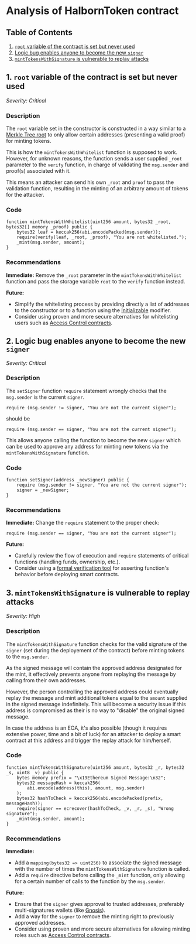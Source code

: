 # Analysis of HalbornToken contract

## Table of Contents
1. [`root` variable of the contract is set but never used](#1-root-variable-of-the-contract-is-set-but-never-used)
2. [Logic bug enables anyone to become the new `signer`](#2-Logic-bug-enables-anyone-to-become-the-new-signer)
3. [`mintTokensWithSignature` is vulnerable to replay attacks](#3-mintTokensWithSignature-is-vulnerable-to-replay-attacks)

## 1. `root` variable of the contract is set but never used
*Severity: Critical*
### Description
The `root` variable set in the constructor is constructed in a way similar to a [Merkle Tree root](https://ethereum.org/en/developers/docs/data-structures-and-encoding/patricia-merkle-trie/) to only allow certain addresses (presenting a valid proof) for minting tokens.

This is how the `mintTokensWithWhitelist` function is supposed to work. However, for unknown reasons, the function sends a user supplied `_root` parameter to the `verify` function, in charge of validating the `msg.sender` and proof(s) associated with it.

This means an attacker can send his own `_root` and `proof` to pass the validation function, resulting in the minting of an arbitrary amount of tokens for the attacker.

### Code
```
function mintTokensWithWhitelist(uint256 amount, bytes32 _root, bytes32[] memory _proof) public {
    bytes32 leaf = keccak256(abi.encodePacked(msg.sender));
    require(verify(leaf, _root, _proof), "You are not whitelisted.");
    _mint(msg.sender, amount);
}
```

### Recommendations
**Immediate:** Remove the `_root` parameter in the `mintTokensWithWhitelist` function and pass the storage variable `root` to the `verify` function instead.

**Future:**
- Simplify the whitelisting process by providing directly a list of addresses to the constructor or to a function using the [Initializable](https://docs.openzeppelin.com/contracts/4.x/api/proxy#Initializable) modifier.
- Consider using proven and more secure alternatives for whitelisting users such as [Access Control contracts](https://docs.openzeppelin.com/contracts/4.x/api/access).

## 2. Logic bug enables anyone to become the new `signer`
*Severity: Critical*
### Description
The `setSigner` function `require` statement wrongly checks that the `msg.sender` is the current `signer`.
```
require (msg.sender != signer, "You are not the current signer");
```
should be
```
require (msg.sender == signer, "You are not the current signer");
```

This allows anyone calling the function to become the new `signer` which can be used to approve any address for minting new tokens via the `mintTokensWithSignature` function.

### Code
```
function setSigner(address _newSigner) public {
    require (msg.sender != signer, "You are not the current signer");
    signer = _newSigner;
}
```

### Recommendations
**Immediate:** Change the `require` statement to the proper check:
```
require (msg.sender == signer, "You are not the current signer");
``` 

**Future:**
- Carefully review the flow of execution and `require` statements of critical functions (handling funds, ownership, etc.).
- Consider using a [formal verification tool](https://github.com/leonardoalt/ethereum_formal_verification_overview#solidity) for asserting function's behavior before deploying smart contracts.

## 3. `mintTokensWithSignature` is vulnerable to replay attacks
*Severity: High*
### Description
The `mintTokensWithSignature` function checks for the valid signature of the `signer` (set during the deployement of the contract) before minting tokens to the `msg.sender`.

As the signed message will contain the approved address designated for the mint, it effectively prevents anyone from replaying the message by calling from their own addresses.

However, the person controlling the approved address could eventually replay the message and mint additional tokens equal to the `amount` supplied in the signed message indefinitely. This will become a security issue if this address is compromised as their is no way to "disable" the original signed message.

In case the address is an EOA, it's also possible (though it requires extensive power, time and a bit of luck) for an attacker to deploy a smart contract at this address and trigger the replay attack for him/herself. 

### Code
```
function mintTokensWithSignature(uint256 amount, bytes32 _r, bytes32 _s, uint8 _v) public {
    bytes memory prefix = "\x19Ethereum Signed Message:\n32";
    bytes32 messageHash = keccak256(
        abi.encode(address(this), amount, msg.sender)
    );
    bytes32 hashToCheck = keccak256(abi.encodePacked(prefix, messageHash));
    require(signer == ecrecover(hashToCheck, _v, _r, _s), "Wrong signature");
    _mint(msg.sender, amount);
}
```

### Recommendations
**Immediate:**
- Add a `mapping(bytes32 => uint256)` to associate the signed message with the number of times the `mintTokensWithSignature` function is called.
- Add a `require` directive before calling the `_mint` function, only allowing for a certain number of calls to the function by the `msg.sender`.

**Future:**
- Ensure that the `signer` gives approval to trusted addresses, preferably multi-signatures wallets (like [Gnosis](https://gnosis-safe.io/)).
- Add a way for the `signer` to remove the minting right to previously approved addresses.
- Consider using proven and more secure alternatives for allowing minting roles such as [Access Control contracts](https://docs.openzeppelin.com/contracts/4.x/api/access).